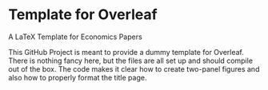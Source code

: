 # Template for Overleaf
 A LaTeX Template for Economics Papers

This GitHub Project is meant to provide a dummy template for Overleaf. There is
nothing fancy here, but the files are all set up and should compile out of the
box. The code makes it clear how to create two-panel figures and also how to 
properly format the title page.

